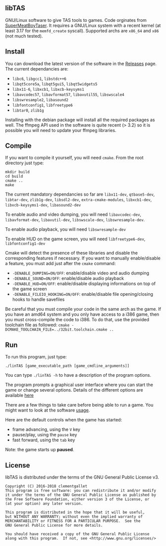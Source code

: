 ## libTAS

GNU/Linux software to give TAS tools to games. Code orginates from [SuperMeatBoyTaser](https://github.com/DeathlyDeep/SuperMeatBoyTaser). It requires a GNU/Linux system with a recent kernel (at least 3.17 for the `memfd_create` syscall). Supported archs are `x86_64` and `x86` (not much tested).

## Install

You can download the latest version of the software in the [Releases](https://github.com/clementgallet/libTAS/releases) page. The current dependancies are:

* `libc6`, `libgcc1`, `libstdc++6`
* `libqt5core5a`, `libqt5gui5`, `libqt5widgets5`
* `libx11-6`, `libxcb1`, `libxcb-keysyms1`
* `libavcodec57`, `libavformat57`, `libavutil55`, `libswscale4`
* `libswresample2`, `libasound2`
* `libfontconfig1`, `libfreetype6`
* `libtar0`, `zlib1g`

Installing with the debian package will install all the required packages as well. The ffmpeg API used in the software is quite recent (> 3.2) so it is possible you will need to update your ffmpeg libraries.

## Compile

If you want to compile it yourself, you will need `cmake`. From the root directory just type:

    mkdir build
    cd build
    cmake ..
    make

The current mandatory dependancies so far are `libx11-dev`, `qtbase5-dev`, `libtar-dev`, `zlib1g-dev`, `libsdl2-dev`, `extra-cmake-modules`, `libxcb1-dev`, `libxcb-keysyms1-dev`, `libasound2-dev`

To enable audio and video dumping, you will need `libavcodec-dev`, `libavformat-dev`, `libavutil-dev`, `libswscale-dev`, `libswresample-dev`.

To enable audio playback, you will need `libswresample-dev`

To enable HUD on the game screen, you will need `libfreetype6-dev`, `libfontconfig1-dev`

Cmake will detect the presence of these libraries and disable the corresponding features if necessary.
If you want to manually enable/disable a feature, you must add just after the `cmake` command:

- `-DENABLE_DUMPING=ON/OFF`: enable/disable video and audio dumping
- `-DENABLE_SOUND=ON/OFF`: enable/disable audio playback
- `-DENABLE_HUD=ON/OFF`: enable/disable displaying informations on top of the game screen
- `-DENABLE_FILEIO_HOOKING=ON/OFF`: enable/disable file opening/closing hooks to handle savefiles

Be careful that you must compile your code in the same arch as the game. If you have an amd64 system and you only have access to a i386 game, then you must cross-compile the code to i386. To do that, use the provided toolchain file as followed: `cmake -DCMAKE_TOOLCHAIN_FILE=../32bit.toolchain.cmake ..`

## Run

To run this program, just type:

    ./linTAS [game_executable_path [game_cmdline_arguments]]

You can type `./linTAS -h` to have a description of the program options.

The program prompts a graphical user interface where you can start the game or change several options. Details of the different options are available [here](https://github.com/clementgallet/libTAS/wiki/Menu-Options)

There are a few things to take care before being able to run a game. You might want to look at the software [usage](https://github.com/clementgallet/libTAS/wiki/Usage).

Here are the default controls when the game has started:

- frame advancing, using the `V` key
- pause/play, using the `pause` key
- fast forward, using the `tab` key

Note: the game starts up **paused**.

## License

libTAS is distributed under the terms of the GNU General Public License v3.

    Copyright (C) 2016-2018 clementgallet
    This program is free software: you can redistribute it and/or modify
    it under the terms of the GNU General Public License as published by
    the Free Software Foundation, either version 3 of the License, or
    (at your option) any later version.

    This program is distributed in the hope that it will be useful,
    but WITHOUT ANY WARRANTY; without even the implied warranty of
    MERCHANTABILITY or FITNESS FOR A PARTICULAR PURPOSE.  See the
    GNU General Public License for more details.

    You should have received a copy of the GNU General Public License
    along with this program.  If not, see <http://www.gnu.org/licenses/>
